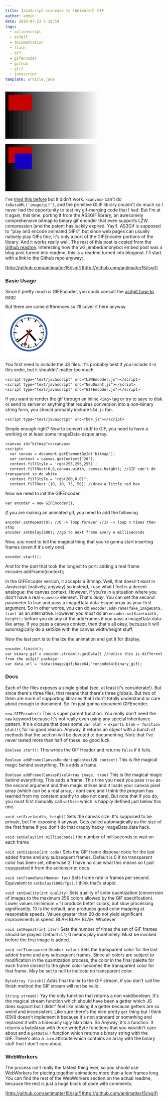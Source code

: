 ```yaml
---
title: JavaScript <canvas> to (Animated) GIF
author: admin
date: 2010-07-23 5:19:54
tags: 
  - actionscript
  - as3gif
  - documentation
  - flash
  - gif
  - gifencoder
  - github
  - glif
  - javascript
template: article.jade
---
```


![This is the GIF which was generated from the canvas.](converted_animation.gif)

![This is the raw canvas element saved as a non-animated PNG](raw_canvas.png)

I've [tried this before](2009/08/webworkers-canvas-glif-gifencoder-client-side-animated-gif-generation/) but it didn't work. `<canvas>` can't do `toDataURL('image/gif')`, and the primitive GLIF library couldn't do much so I never had the opportunity to test my gif-merging code that I had. But I'm at it again, this time, porting it from the AS3GIF library, an awesomely comprehensive bitmap to binary gif encoder that even supports LZW compression (and the patent has luckily expired. Yay!). AS3Gif is supposed to "play and encode animated GIFs", but since web pages can usually natively play GIFs fine, it's only a port of the GIFEncoder portions of the library. And it works really well. The rest of this post is copied from the[ Github readme](http://github.com/antimatter15/jsgif). Interesting how the w2_embed/anonybot embed post was a blog post turned into readme, this is a readme turned into blogpost. I'll start with a link to the Github repo anyway:

[http://github.com/antimatter15/jsgif](http://github.com/antimatter15/jsgif)

### Basic Usage

Since it pretty much _is_ GIFEncoder, you could consult the [as3gif how-to page](http://code.google.com/p/as3gif/wiki/How_to_use#The_GIFEncoder)

But there are some differences so I'll cover it here anyway.![This is the GIF which was generated from the canvas.](clock.gif)

You first need to include the JS files. It's probably best if you include it in this order, but it shouldnt' matter too much.

    <script type="text/javascript" src="LZWEncoder.js"></script>
    <script type="text/javascript" src="NeuQuant.js"></script> 
    <script type="text/javascript" src="GIFEncoder.js"></script>

If you want to render the gif through an inline `<img>` tag or try to save to disk or send to server or anything that requires conversion into a non-binary string form, you should probably include `b64.js` too.

    <script type="text/javascript" src="b64.js"></script>

Simple enough right? Now to convert stuff to GIF, you need to have a working or at least some imageData-esque array.

    <canvas id="bitmap"></canvas> 
    <script> 
      var canvas = document.getElementById('bitmap'); 
      var context = canvas.getContext('2d'); 
      context.fillStyle = 'rgb(255,255,255)'; 
      context.fillRect(0,0,canvas.width, canvas.height); //GIF can't do transparent so do white 
      context.fillStyle = "rgb(200,0,0)"; 
      context.fillRect (10, 10, 75, 50); //draw a little red box

Now we need to init the GIFEncoder.

    var encoder = new GIFEncoder();

_If_ you are making an animated gif, you need to add the following

    encoder.setRepeat(0); //0 -> loop forever //1+ -> loop n times then stop 
    encoder.setDelay(500); //go to next frame every n milliseconds

Now, you need to tell the magical thing that you're gonna start inserting frames (even if it's only one).

    encoder.start();

And for the part that took the longest to port: adding a real frame.
    encoder.addFrame(context);

In the GIFEncoder version, it accepts a Bitmap. Well, that doesn't exist in Javascript (natively, anyway) so instead, I use what I feel is a decent analogue: the canvas context. However, if you're in a situation where you don't have a real `<canvas>` element. That's _okay_. You can set the second parameter to true and pass a imageData.data-esque array as your first argument. So in other words, you can do `encoder.addFrame(fake_imageData, true) `as an alternative. However, you _must_ do an `encoder.setSize(width, height);` before you do any of the addFrames if you pass a imageData.data-like array. If you pass a canvas context, then that's all okay, because it will automagically do a setSize with the canvas width/height stuff.

Now the last part is to finalize the animation and get it for display.
    
    encoder.finish(); 
    var binary_gif = encoder.stream().getData() //notice this is different from the as3gif package! 
    var data_url = 'data:image/gif;base64,'+encode64(binary_gif); 

### Docs

Each of the files exposes a single global (see, at least it's considerate!). But since there's three files, that means that there's three globals. But two of them are more of supporting libraries that I don't totally understand or care about enough to document. So I'm just gonna document GIFEncoder.

`new GIFEncoder()` This is super parent function. You really don't need the `new` keyword because It's not really even using any special inheritance pattern. It's a closure that does some `var blah = exports.blah = function blah(){` for no good reason. Anyway, it returns an object with a bunch of methods that the section will be devoted to documenting. Note that I've never tested more than half of these, so good luck.

`Boolean start()` This writes the GIF Header and returns `false` if it fails.

`Boolean addFrame(CanvasRenderingContext2D context)` This is the magical magic behind everything. This adds a frame.

`Boolean addFrame(CanvasPixelArray image, true)` This is the magical magic behind everything. This adds a frame. This time you need
you pass `true` as the second argument and then magic strikes and it loads your canvas pixel array (which can be a real array, I dont care and I think the program has learned from my constant apathy to also not care). But note that if you do, you must first manually call
`setSize` which is happily defined just below this one.

`void setSize(width, height)` Sets the canvas size. It's supposed to be private, but I'm exposing it anyway. Gets called automagically as the size of the first frame if you don't do that crappy hacky imageData.data hack.

`void setDelay(int milliseconds)` the number of milliseconds to wait on each frame

`void setDispose(int code)` Sets the GIF frame disposal code for the last added frame and any subsequent frames. Default is 0 if no transparent color has been set, otherwise 2\. I have no clue what this means so I just copypasted
it from the actionscript docs.

`void setFrameRate(Number fps)` Sets frame rate in frames per second. Equivalent to `setDelay(1000/fps)`. I think that's stupid.

`void setQuality(int quality)` Sets quality of color quantization (conversion of images to the maximum 256 colors allowed by the GIF specification). Lower values (minimum = 1) produce better colors, but slow processing significantly. 10 is the default, and produces good color mapping at reasonable speeds. Values greater than 20 do not yield significant improvements in speed. BLAH BLAH BLAH. Whatever

`void setRepeat(int iter)` Sets the number of times the set of GIF frames should be played. Default is 1; 0 means play indefinitely. Must be invoked before the first image is added.

`void setTransparent(Number color)` Sets the transparent color for the last added frame and any subsequent frames. Since all colors are subject to modification in the quantization process, the color in the final palette for each frame closest to the given color becomes the transparent color for that frame. May be set to null to indicate no transparent color.

`ByteArray finish()` Adds final trailer to the GIF stream, if you don't call the finish method the GIF stream will not be valid.

`String stream()` Yay the only function that returns a non void/boolean. It's the magical stream function which should have been a getter which JS does support but I didnt' feel like making it a getter because getters are so weird and inconsistent. Like sure there's the nice pretty `get` thing but I think IE9/8 doesn't implement it because it's non standard or something and replaced it with a hideously ugly blah blah. So Anyway, it's a function. It returns a byteArray with three writeByte functions that you wouldn't care about and a `getData()` function which returns a binary string with the GIF. There's also a `.bin` attribute which contains an array with the binary stuff that I don't care about.

### WebWorkers

The process isn't really the fastest thing ever, so you should use WebWorkers for piecing together animations more than a few frames long. You can find the rest of the WebWorkers section on the actual readme, because the rest is just a huge block of code with comments.

[http://github.com/antimatter15/jsgif](http://github.com/antimatter15/jsgif)
